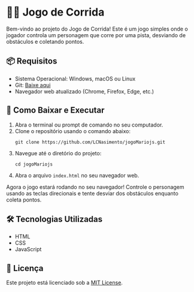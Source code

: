 <h1>🏃‍♂️ Jogo de Corrida</h1>

<p>
  Bem-vindo ao projeto do Jogo de Corrida! Este é um jogo simples onde o jogador controla um personagem que corre por uma pista, desviando de obstáculos e coletando pontos.
</p>

<h2>📦 Requisitos</h2>
<ul>
  <li>Sistema Operacional: Windows, macOS ou Linux</li>
  <li>Git: <a href="https://git-scm.com/downloads">Baixe aqui</a></li>
  <li>Navegador web atualizado (Chrome, Firefox, Edge, etc.)</li>
</ul>

<h2>🚀 Como Baixar e Executar</h2>

<ol>
  <li>Abra o terminal ou prompt de comando no seu computador.</li>
  <li>Clone o repositório usando o comando abaixo:</li>
  <pre><code>git clone https://github.com/LCNasimento/jogoMariojs.git</code></pre>
  <li>Navegue até o diretório do projeto:</li>
  <pre><code>cd jogoMariojs</code></pre>
  <li>Abra o arquivo <code>index.html</code> no seu navegador web.</li>
</ol>

<p>
  Agora o jogo estará rodando no seu navegador! Controle o personagem usando as teclas direcionais e tente desviar dos obstáculos enquanto coleta pontos.
</p>

<h2>🛠 Tecnologias Utilizadas</h2>
<ul>
  <li>HTML</li>
  <li>CSS</li>
  <li>JavaScript</li>
</ul>

<h2>📄 Licença</h2>
<p>
  Este projeto está licenciado sob a <a href="LICENSE">MIT License</a>.
</p>

